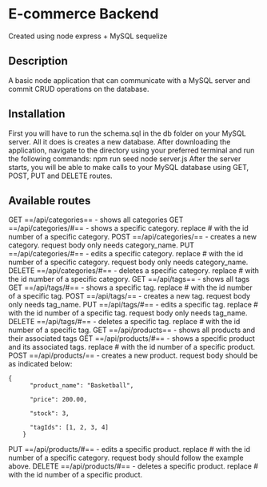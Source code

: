 # E-commerce Backend
Created using node express + MySQL sequelize
## Description
A basic node application that can communicate with a MySQL server and commit CRUD operations on the database.
## Installation
First you will have to run the schema.sql in the db folder on your MySQL server. All it does is creates a new database.
After downloading the application, navigate to the directory using your preferred terminal and run the following commands:
npm run seed
node server.js
After the server starts, you will be able to make calls to your MySQL database using GET, POST, PUT and DELETE routes.
## Available routes
GET ==/api/categories== - shows all categories
GET ==/api/categories/#== - shows a specific category. replace # with the id number of a specific category.
POST ==/api/categories/== - creates a new category. request body only needs category_name.
PUT ==/api/categories/#== - edits a specific category. replace # with the id number of a specific category. request body only needs category_name.
DELETE ==/api/categories/#== - deletes a specific category. replace # with the id number of a specific category.
GET ==/api/tags== - shows all tags
GET ==/api/tags/#== - shows a specific tag. replace # with the id number of a specific tag.
POST ==/api/tags/== - creates a new tag. request body only needs tag_name.
PUT ==/api/tags/#== - edits a specific tag. replace # with the id number of a specific tag. request body only needs tag_name.
DELETE ==/api/tags/#== - deletes a specific tag. replace # with the id number of a specific tag.
GET ==/api/products== - shows all products and their associated tags
GET ==/api/products/#== - shows a specific product and its associated tags. replace # with the id number of a specific product.
POST ==/api/products/== - creates a new product. request body should be as indicated below:
```
{
      "product_name": "Basketball",

      "price": 200.00,

      "stock": 3,

      "tagIds": [1, 2, 3, 4]
    }
```
PUT ==/api/products/#== - edits a specific product. replace # with the id number of a specific category. request body should follow the example above.
DELETE ==/api/products/#== - deletes a specific product. replace # with the id number of a specific product.
